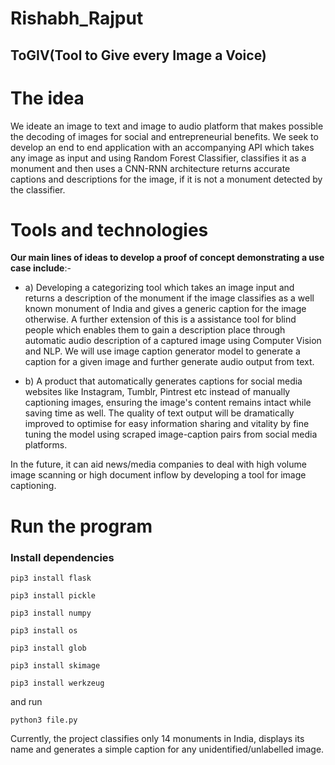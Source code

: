 # Rishabh_Rajput
## ToGIV(Tool to Give every Image a Voice)
# The idea
We ideate an image to text and image to audio platform that makes possible the decoding of images for social and entrepreneurial benefits. We seek to develop an end to end application with an accompanying API which takes any image as input and using Random Forest Classifier, classifies it as a monument and then uses a CNN-RNN architecture returns accurate captions and descriptions for the image, if it is not a monument detected by the classifier.

# Tools and technologies

**Our main lines of ideas to develop a proof of concept demonstrating a use case include**:-
* a) Developing a categorizing tool which takes an image input and returns a description of the monument if the image classifies as a well known monument of India and gives a generic caption for the image otherwise. 
 A further extension of this is a assistance tool for blind people which enables them to gain a description place through automatic audio description of a captured image using Computer Vision and NLP. We will use image caption generator model to generate a caption for a given image and further generate audio output from text.
 
* b) A product that automatically generates captions for social media websites like Instagram, Tumblr, Pintrest etc instead of manually captioning images, ensuring the image's content remains intact while saving time as well. The quality of text output will be dramatically improved to optimise for easy information sharing and vitality by fine tuning the model using scraped image-caption pairs from social media platforms.

In the future, it can aid news/media companies to deal with high volume image scanning or high document inflow by developing a tool for image captioning.

# Run the program

### Install dependencies

`pip3 install flask`

`pip3 install pickle`

`pip3 install numpy`

`pip3 install os`

`pip3 install glob`

`pip3 install skimage`

`pip3 install werkzeug`

and run

`python3 file.py`

Currently, the project classifies only 14 monuments in India, displays its name and generates a simple caption for any unidentified/unlabelled image.
